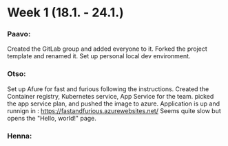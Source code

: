# Week 1 (18.1. - 24.1.)

### Paavo: 
Created the GitLab group and added everyone to it. Forked the project template and renamed it. Set up personal local dev environment.

### Otso:  
Set up Afure for fast and furious following the instructions. Created the Container registry, Kubernetes service, App Service for the team. picked the app service plan, and pushed the image to azure. Application is up and runnign in : https://fastandfurious.azurewebsites.net/ Seems quite slow but opens the "Hello, world!" page.

### Henna:
